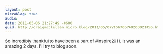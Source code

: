 ```yaml
---
layout: post
microblog: true
audio: 
date: 2011-05-06 21:27:49 -0600
guid: http://craigmcclellan.micro.blog/2011/05/07/t66705768203821056.html
---
```

So incredibly thankful to have been a part of #Inspire2011.  It was an amazing 2 days.  I'll try to blog soon.
